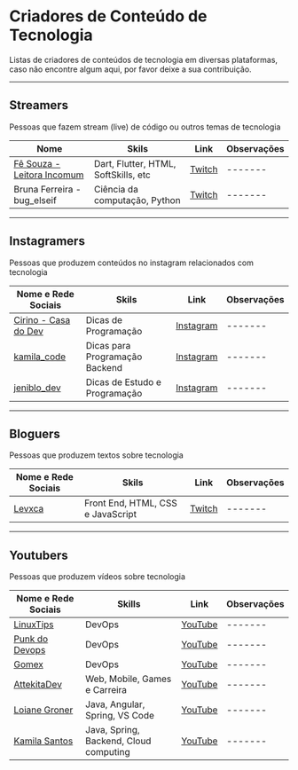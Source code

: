 # Criadores de Conteúdo de Tecnologia

Listas de criadores de conteúdos de tecnologia em diversas plataformas, caso não encontre algum aqui, por favor deixe a sua contribuição.
****

## Streamers

Pessoas que fazem stream (live) de código ou outros temas de tecnologia

| Nome | Skils | Link | Observações |
| ---------------- | ---------------- |---------- |----------- |
|[Fê Souza - Leitora Incomum](https://beacons.page/leitoraincomum)| Dart, Flutter, HTML, SoftSkills, etc | [Twitch](https://www.twitch.tv/em1dio) | ------- |
|Bruna Ferreira - bug_elseif| Ciência da computação, Python | [Twitch](https://www.twitch.tv/bug_elseif) | ------- |

****

## Instagramers

Pessoas que produzem conteúdos no instagram relacionados com tecnologia

| Nome e Rede Sociais | Skils | Link | Observações |
| ---------------- | ---------------- |---------- |----------- |
|[Cirino - Casa do Dev](https://mercadodeti.com.br/agrupador-de-links/) | Dicas de Programação | [Instagram](https://www.instagram.com/casadodev/) | ------- |
|[kamila_code](https://beacons.page/kamila_code) | Dicas para Programação Backend | [Instagram](https://www.instagram.com/kamila_code/)  | ------- |
|[jeniblo_dev](https://beacons.ai/jeniblo) | Dicas de Estudo e Programação | [Instagram](https://www.instagram.com/jeniblo_dev/)  | ------- |

****
## Bloguers

Pessoas que produzem textos sobre tecnologia

| Nome e Rede Sociais | Skils | Link | Observações |
| ---------------- | ---------------- |---------- |----------- |
|[Levxca](https://levxyca.codes) | Front End, HTML, CSS e JavaScript | [Twitch](https://www.twitch.tv/em1dio) | ------- |

****
## Youtubers

Pessoas que produzem vídeos sobre tecnologia

| Nome e Rede Sociais | Skills | Link | Observações |
| ---------------- | ---------------- |---------- |----------- |
|[LinuxTips](https://linktr.ee/linuxtips) | DevOps | [YouTube](https://www.youtube.com/channel/UCJnKVGmXRXrH49Tvrx5X0Sw) | ------- |
|[Punk do Devops](https://punkdodevops.com/) | DevOps | [YouTube](https://www.youtube.com/c/PunkdoDevOps) | ------- |
|[Gomex](https://linktr.ee/rafael_gomex) | DevOps | [YouTube](https://www.youtube.com/c/RafaelGomex) | ------- |
|[AttekitaDev](https://beacons.page/attekitadev) | Web, Mobile, Games e Carreira | [YouTube](https://www.youtube.com/c/AttekitaDev) | ------- |
|[Loiane Groner](https://loiane.training/sobre) | Java, Angular, Spring, VS Code | [YouTube](https://www.youtube.com/c/loianegroner) | ------- |
|[Kamila Santos](https://beacons.page/kamila_code) | Java, Spring, Backend, Cloud computing | [YouTube](https://www.youtube.com/Kamilacode) | ------- |

